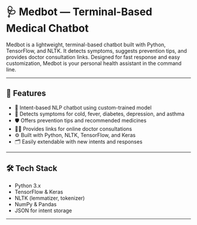 # 🩺 Medbot — Terminal-Based Medical Chatbot

Medbot is a lightweight, terminal-based chatbot built with Python, TensorFlow, and NLTK. It detects symptoms, suggests prevention tips, and provides doctor consultation links. Designed for fast response and easy customization, Medbot is your personal health assistant in the command line.

---

## 🚀 Features

- 🤖 Intent-based NLP chatbot using custom-trained model
- 🧠 Detects symptoms for cold, fever, diabetes, depression, and asthma
- 🛡 Offers prevention tips and recommended medicines
- 🧑‍⚕ Provides links for online doctor consultations
- ⚙ Built with Python, NLTK, TensorFlow, and Keras
- 🗂 Easily extendable with new intents and responses

---

## 🛠 Tech Stack

- Python 3.x  
- TensorFlow & Keras  
- NLTK (lemmatizer, tokenizer)  
- NumPy & Pandas  
- JSON for intent storage

---



